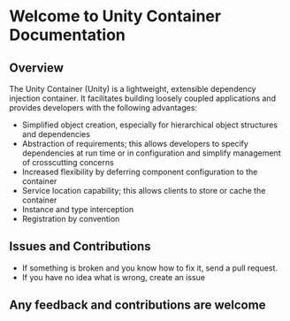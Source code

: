 # Welcome to Unity Container Documentation


## Overview

The Unity Container (Unity) is a lightweight, extensible dependency injection container. It facilitates building loosely coupled applications and provides developers with the following advantages:

* Simplified object creation, especially for hierarchical object structures and dependencies
* Abstraction of requirements; this allows developers to specify dependencies at run time or in configuration and simplify management of crosscutting concerns
* Increased flexibility by deferring component configuration to the container
* Service location capability; this allows clients to store or cache the container
* Instance and type interception
* Registration by convention

## Issues and Contributions

* If something is broken and you know how to fix it, send a pull request.
* If you have no idea what is wrong, create an issue

## Any feedback and contributions are welcome
